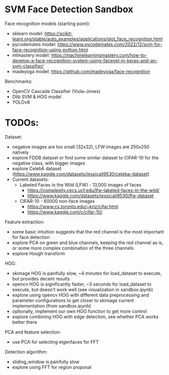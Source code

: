 # SVM Face Detection Sandbox

Face recognition models (starting point):
- sklearn model: https://scikit-learn.org/stable/auto_examples/applications/plot_face_recognition.html
- pycodemates model: https://www.pycodemates.com/2022/12/svm-for-face-recognition-using-python.html
- mlmastery model: https://machinelearningmastery.com/how-to-develop-a-face-recognition-system-using-facenet-in-keras-and-an-svm-classifier/
- madeyoga model: https://github.com/madeyoga/face-recognition

Benchmarks:
- OpenCV Cascade Classifier (Viola-Jones)
- Dlib SVM & HOG model
- YOLOv8

# TODOs:

Dataset:
- negative images are too small (32x32), LFW images are 250x250 natively
- explore FDDB dataset or find some similar dataset to CIFAR-10 for the negative class, with bigger images
- explore CelebA dataset (https://www.kaggle.com/datasets/jessicali9530/celeba-dataset)
- Current datasets:
  - Labeled Faces in the Wild (LFW) - 13,000 images of faces
    - https://complexity.cecs.ucf.edu/lfw-labeled-faces-in-the-wild/
    - https://www.kaggle.com/datasets/jessicali9530/lfw-dataset
  - CIFAR-10 - 60000 non-face images
    - https://www.cs.toronto.edu/~kriz/cifar.html
    - https://www.kaggle.com/c/cifar-10/

Feature extraction:
- some basic intuition suggests that the red channel is the most important for face detection
- explore PCA on green and blue channels, keeping the red channel as is, or some more complex combination of the three channels
- explore Hough transform

HOG:
- skimage HOG is painfully slow, ~4 minutes for load_dataset to execute, but provides decent results
- opencv HOG is significantly faster, ~3 seconds for load_dataset to execute, but doesn't work well (see visualization in sandbox.ipynb)
- explore using opencv HOG with different data preprocessing and parameter configurations to get closer to skimage current implementation (from sandbox.ipynb)
- optionally, implement our own HOG function to get more control
- explore combining HOG with edge detection, see whether PCA works better there

PCA and feature selection:
- use PCA for selecting eigenfaces for FFT

Detection algorithm:
- sliding_window is painfully slow
- explore using FFT for region proposal
